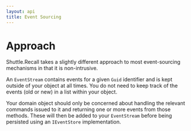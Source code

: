 ```yaml
---
layout: api
title: Event Sourcing
---
```


# Approach

Shuttle.Recall takes a slightly different approach to most event-sourcing mechanisms in that it is non-intrusive.  

An `EventStream` contains events for a given `Guid` identifier and is kept outside of your object at all times.  You do not need to keep track of the events (old or new) in a list within your object.

Your domain object should only be concerned about handling the relevant commands issued to it and returning one or more events from those methods.  These will then be added to your `EventStream` before being persisted using an `IEventStore` implementation.

